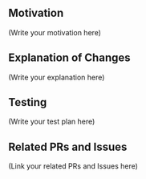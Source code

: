 <!--
    Thank you for submitting the PR! We appreciate you spending the time to work on these changes.

    Please help us understand your motivation by explaining why you decided to make this change.

    Happy contributing!
-->

## Motivation

(Write your motivation here)

## Explanation of Changes

<!-- Please explain why you made these changes the way you did.  -->

(Write your explanation here)

## Testing

<!--
    How do you test these changes?
	What command do you run to test these changes specifically?
-->

(Write your test plan here)

## Related PRs and Issues

<!--
    Please link to any relevant Issues and PRs.
-->

(Link your related PRs and Issues here)
